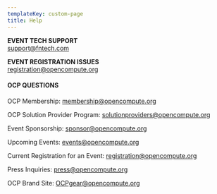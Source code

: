 ```yaml
---
templateKey: custom-page
title: Help
---
```

**EVENT TECH SUPPORT**\
[support@fntech.com](mailto:support@fntech.com)



**EVENT REGISTRATION ISSUES**\
[registration@opencompute.org](mailto:registration@opencompute.org)



#### OCP QUESTIONS

OCP Membership: [membership@opencompute.org](mailto:membership@opencompute.org)

OCP Solution Provider Program: [solutionproviders@opencompute.org](mailto:solutionproviders@opencompute.org)

Event Sponsorship: [sponsor@opencompute.org](mailto:sponsor@opencompute.org)

Upcoming Events: [events@opencompute.org](mailto:events@opencompute.org)

Current Registration for an Event: [registration@opencompute.org](mailto:registration@opencompute.org)

Press Inquiries: [press@opencompute.org](mailto:press@opencompute.org)

OCP Brand Site: [OCPgear@opencompute.org](mailto:OCPgear@opencompute.org)